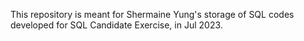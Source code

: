 This repository is meant for Shermaine Yung's storage of SQL codes developed for SQL Candidate Exercise, in Jul 2023.

